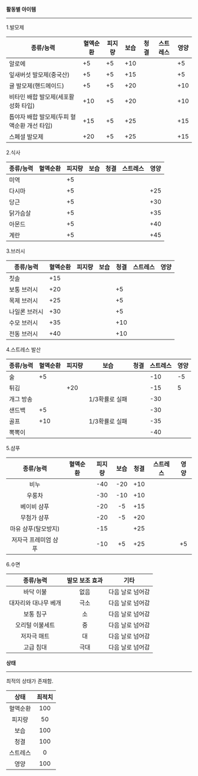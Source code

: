 **활동별 아이템**

---

1.발모제

| 종류/능력                                   | 혈액순환 | 피지량 | 보습 | 청결 | 스트레스 | 영양 |
| ------------------------------------------- | -------- | ------ | ---- | ---- | -------- | ---- |
| 알로에                                      | +5       | +5     | +10  |      |          | +5   |
| 잎새버섯 발모제(중국산)                     | +5       | +5     | +15  |      |          | +5   |
| 귤 발모제(핸드메이드)                       | +5       | +5     | +20  |      |          | +10  |
| 비타민 배합 발모제(세포활성화 타입)         | +10      | +5     | +20  |      |          | +10  |
| 톱야자 배합 발모제(두피 혈액순환 개선 타입) | +15      | +5     | +25  |      |          | +15  |
| 스페셜 발모제                               | +20      | +5     | +25  |      |          | +15  |



2.식사

| 종류/능력 | 혈액순환 | 피지량 | 보습 | 청결 | 스트레스 | 영양 |
| --------- | -------- | ------ | ---- | ---- | -------- | ---- |
| 미역      |          | +5     |      |      |          |      |
| 다시마    |          | +5     |      |      |          | +25  |
| 당근      |          | +5     |      |      |          | +30  |
| 닭가슴살  |          | +5     |      |      |          | +35  |
| 아몬드    |          | +5     |      |      |          | +40  |
| 계란      |          | +5     |      |      |          | +45  |



3.브러시

| 종류/능력     | 혈액순환 | 피지량 | 보습 | 청결 | 스트레스 | 영양 |
| ------------- | -------- | ------ | ---- | ---- | -------- | ---- |
| 칫솔          | +15      |        |      |      |          |      |
| 보통 브러시   | +20      |        |      | +5   |          |      |
| 목제 브러시   | +25      |        |      | +5   |          |      |
| 나일론 브러시 | +30      |        |      | +5   |          |      |
| 수모 브러시   | +35      |        |      | +10  |          |      |
| 전동 브러시   | +40      |        |      | +10  |          |      |



4.스트레스 발산

| 종류/능력 | 혈액순환 | 피지량 | 보습           | 청결 | 스트레스 | 영양 |
| --------- | -------- | ------ | -------------- | ---- | -------- | ---- |
| 술        | +5       |        |                |      | -10      | -5   |
| 튀김      |          | +20    |                |      | -15      | 5    |
| 개그 방송 |          |        | 1/3확률로 실패 |      | -30      |      |
| 샌드백    | +5       |        |                |      | -30      |      |
| 골프      | +10      |        | 1/3확률로 실패 |      | -35      |      |
| 뽁뽁이    |          |        |                |      | -40      |      |



5.샴푸

|      종류/능력       | 혈액순환 | 피지량 | 보습 | 청결 | 스트레스 | 영양 |
| :------------------: | :------: | :----: | :--: | :--: | :------: | :--: |
|         비누         |          |  -40   | -20  | +10  |          |      |
|        우롱차        |          |  -30   | -10  | +10  |          |      |
|     베이비 샴푸      |          |  -20   |  -5  | +15  |          |      |
|     무첨가 샴푸      |          |  -20   |  -5  | +20  |          |      |
| 마유 샴푸(탈모방지)  |          |  -15   |      | +25  |          |      |
| 저자극 프레미엄 샴푸 |          |  -10   |  +5  | +25  |          |  +5  |

6.수면

|      종류/능력       | 발모 보조 효과 |       기타       |
| :------------------: | :------------: | :--------------: |
|      바닥 이불       |      없음      | 다음 날로 넘어감 |
| 대자리와 대나무 베개 |      극소      | 다음 날로 넘어감 |
|      보통 침구       |       소       | 다음 날로 넘어감 |
|   오리털 이불세트    |       중       | 다음 날로 넘어감 |
|     저자극 매트      |       대       | 다음 날로 넘어감 |
|      고급 침대       |      극대      | 다음 날로 넘어감 |









**상태**

---

최적의 상태가 존재함.

|   상태   | 최적치 |
| :------: | :----: |
| 혈액순환 |  100   |
|  피지량  |   50   |
|   보습   |  100   |
|   청결   |  100   |
| 스트레스 |   0    |
|   영양   |  100   |